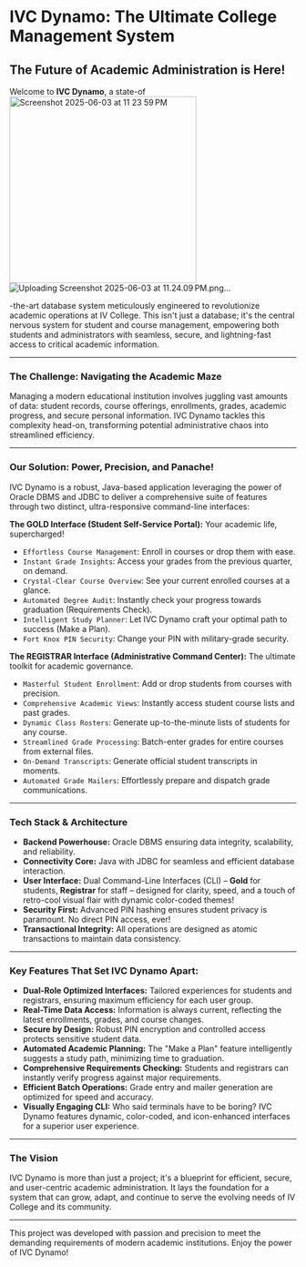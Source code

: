 # IVC Dynamo: The Ultimate College Management System

## The Future of Academic Administration is Here!

Welcome to **IVC Dynamo**, a state-of<img width="328" alt="Screenshot 2025-06-03 at 11 23 59 PM" src="https://github.com/user-attachments/assets/10369e97-8c7f-4490-a508-06c76c59cd31" />![Uploading Screenshot 2025-06-03 at 11.24.09 PM.png…]()

-the-art database system meticulously engineered to revolutionize academic operations at IV College. This isn't just a database; it's the central nervous system for student and course management, empowering both students and administrators with seamless, secure, and lightning-fast access to critical academic information.

---

### The Challenge: Navigating the Academic Maze

Managing a modern educational institution involves juggling vast amounts of data: student records, course offerings, enrollments, grades, academic progress, and secure personal information. IVC Dynamo tackles this complexity head-on, transforming potential administrative chaos into streamlined efficiency.

---

### Our Solution: Power, Precision, and Panache!

IVC Dynamo is a robust, Java-based application leveraging the power of Oracle DBMS and JDBC to deliver a comprehensive suite of features through two distinct, ultra-responsive command-line interfaces:

**The GOLD Interface (Student Self-Service Portal):** Your academic life, supercharged!

- `Effortless Course Management`: Enroll in courses or drop them with ease.
- `Instant Grade Insights`: Access your grades from the previous quarter, on demand.
- `Crystal-Clear Course Overview`: See your current enrolled courses at a glance.
- `Automated Degree Audit`: Instantly check your progress towards graduation (Requirements Check).
- `Intelligent Study Planner`: Let IVC Dynamo craft your optimal path to success (Make a Plan).
- `Fort Knox PIN Security`: Change your PIN with military-grade security.

**The REGISTRAR Interface (Administrative Command Center):** The ultimate toolkit for academic governance.

- `Masterful Student Enrollment`: Add or drop students from courses with precision.
- `Comprehensive Academic Views`: Instantly access student course lists and past grades.
- `Dynamic Class Rosters`: Generate up-to-the-minute lists of students for any course.
- `Streamlined Grade Processing`: Batch-enter grades for entire courses from external files.
- `On-Demand Transcripts`: Generate official student transcripts in moments.
- `Automated Grade Mailers`: Effortlessly prepare and dispatch grade communications.

---

### Tech Stack & Architecture

- **Backend Powerhouse:** Oracle DBMS ensuring data integrity, scalability, and reliability.
- **Connectivity Core:** Java with JDBC for seamless and efficient database interaction.
- **User Interface:** Dual Command-Line Interfaces (CLI) – **Gold** for students, **Registrar** for staff – designed for clarity, speed, and a touch of retro-cool visual flair with dynamic color-coded themes!
- **Security First:** Advanced PIN hashing ensures student privacy is paramount. No direct PIN access, ever!
- **Transactional Integrity:** All operations are designed as atomic transactions to maintain data consistency.

---

### Key Features That Set IVC Dynamo Apart:

- **Dual-Role Optimized Interfaces:** Tailored experiences for students and registrars, ensuring maximum efficiency for each user group.
- **Real-Time Data Access:** Information is always current, reflecting the latest enrollments, grades, and course changes.
- **Secure by Design:** Robust PIN encryption and controlled access protects sensitive student data.
- **Automated Academic Planning:** The "Make a Plan" feature intelligently suggests a study path, minimizing time to graduation.
- **Comprehensive Requirements Checking:** Students and registrars can instantly verify progress against major requirements.
- **Efficient Batch Operations:** Grade entry and mailer generation are optimized for speed and accuracy.
- **Visually Engaging CLI:** Who said terminals have to be boring? IVC Dynamo features dynamic, color-coded, and icon-enhanced interfaces for a superior user experience.

---

### The Vision

IVC Dynamo is more than just a project; it's a blueprint for efficient, secure, and user-centric academic administration. It lays the foundation for a system that can grow, adapt, and continue to serve the evolving needs of IV College and its community.

---

This project was developed with passion and precision to meet the demanding requirements of modern academic institutions. Enjoy the power of IVC Dynamo!
